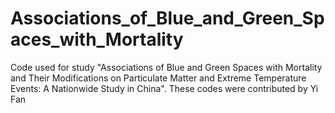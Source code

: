 # Associations_of_Blue_and_Green_Spaces_with_Mortality
Code used for study "Associations of Blue and Green Spaces with Mortality and Their Modifications on Particulate Matter and Extreme Temperature Events: A Nationwide Study in China". These codes were contributed by Yi Fan
